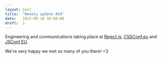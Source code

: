 ```yaml
---
layout: post
title:  "Weekly update #10"
date:   2013-09-16 16:00:00
draft:  1
---
```


Engineering and communications taking place at [Reject.js](http://rejectjs.org/), [CSSConf.eu](http://2013.cssconf.eu/) and [JSConf EU](http://2013.jsconf.eu/). 

We're very happy we met so many of you there! <3
